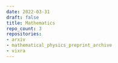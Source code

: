 ```yaml
---
date: 2022-03-31
draft: false
title: Mathematics
repo_count: 3
repositories:
- arxiv
- mathematical_physics_preprint_archive
- vixra
---
```



